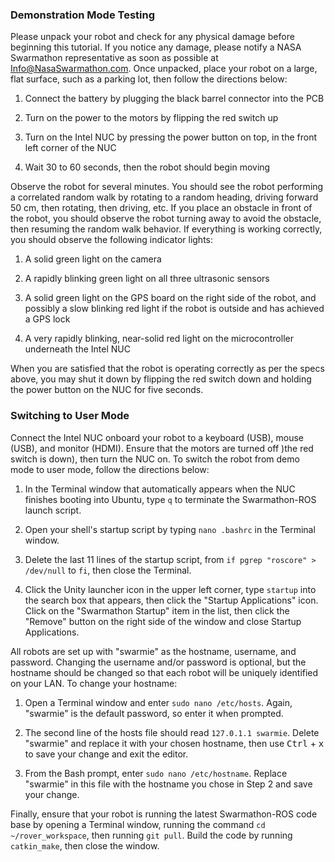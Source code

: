 ### Demonstration Mode Testing

Please unpack your robot and check for any physical damage before beginning this tutorial. If you notice any damage, please notify a NASA Swarmathon representative as soon as possible at [Info@NasaSwarmathon.com](Info@NasaSwarmathon.com). Once unpacked, place your robot on a large, flat surface, such as a parking lot, then follow the directions below:

1. Connect the battery by plugging the black barrel connector into the PCB

2. Turn on the power to the motors by flipping the red switch up

3. Turn on the Intel NUC by pressing the power button on top, in the front left corner of the NUC

4. Wait 30 to 60 seconds, then the robot should begin moving

Observe the robot for several minutes. You should see the robot performing a correlated random walk by rotating to a random heading, driving forward 50 cm, then rotating, then driving, etc. If you place an obstacle in front of the robot, you should observe the robot turning away to avoid the obstacle, then resuming the random walk behavior. If everything is working correctly, you should observe the following indicator lights:

1. A solid green light on the camera

2. A rapidly blinking green light on all three ultrasonic sensors

3. A solid green light on the GPS board on the right side of the robot, and possibly a slow blinking red light if the robot is outside and has achieved a GPS lock

4. A very rapidly blinking, near-solid red light on the microcontroller underneath the Intel NUC

When you are satisfied that the robot is operating correctly as per the specs above, you may shut it down by flipping the red switch down and holding the power button on the NUC for five seconds.

### Switching to User Mode

Connect the Intel NUC onboard your robot to a keyboard (USB), mouse (USB), and monitor (HDMI). Ensure that the motors are turned off )the red switch is down), then turn the NUC on. To switch the robot from demo mode to user mode, follow the directions below:

1. In the Terminal window that automatically appears when the NUC finishes booting into Ubuntu, type ```q``` to terminate the Swarmathon-ROS launch script.

2. Open your shell's startup script by typing ```nano .bashrc``` in the Terminal window.

3. Delete the last 11 lines of the startup script, from ```if pgrep "roscore" > /dev/null``` to ```fi```, then close the Terminal.

4. Click the Unity launcher icon in the upper left corner, type ```startup``` into the search box that appears, then click the "Startup Applications" icon. Click on the "Swarmathon Startup" item in the list, then click the "Remove" button on the right side of the window and close Startup Applications.

All robots are set up with "swarmie" as the hostname, username, and password. Changing the username and/or password is optional, but the hostname should be changed so that each robot will be uniquely identified on your LAN. To change your hostname:

1. Open a Terminal window and enter ```sudo nano /etc/hosts```. Again, "swarmie" is the default password, so enter it when prompted.

2. The second line of the hosts file should read ```127.0.1.1 swarmie```. Delete "swarmie" and replace it with your chosen hostname, then use <kbd>Ctrl</kbd> + <kbd>x</kbd> to save your change and exit the editor.

3. From the Bash prompt, enter ```sudo nano /etc/hostname```. Replace "swarmie" in this file with the hostname you chose in Step 2 and save your change.

Finally, ensure that your robot is running the latest Swarmathon-ROS code base by opening a Terminal window, running the command ```cd ~/rover_workspace```, then running ```git pull```. Build the code by running ```catkin_make```, then close the window.